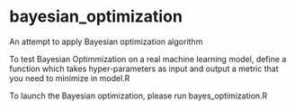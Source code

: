 # bayesian_optimization
An attempt to apply Bayesian optimization algorithm

To test Bayesian Optimmization on a real machine learning model, define a function which takes hyper-parameters as input 
and output a metric that you need to minimize in model.R 

To launch the Bayesian optimization, please run bayes_optimization.R
